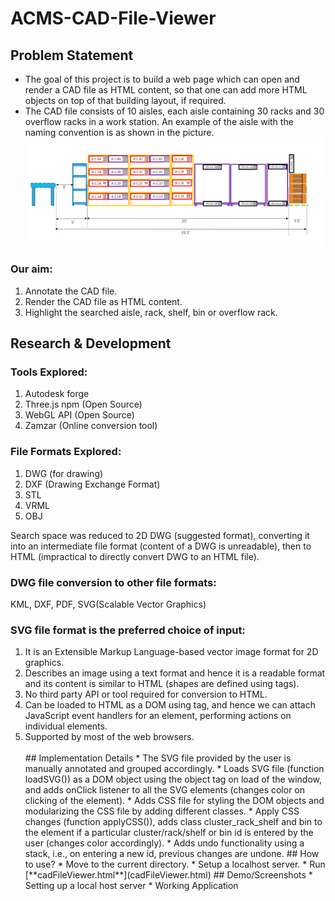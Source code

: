 # ACMS-CAD-File-Viewer

## Problem Statement
* The goal of this project is to build a web page which can open and render a CAD file as HTML content, so that one can add more HTML objects on top of that building layout, if    required.
* The CAD file consists of 10 aisles, each aisle containing 30 racks and 30 overflow racks in a work station.
An example of the aisle with the naming convention is as shown in the picture.</br>
![aisle](images/aisle.png)

### Our aim:
1. Annotate the CAD file.
2. Render the CAD file as HTML content.
3. Highlight the searched aisle, rack, shelf, bin or overflow rack.

## Research & Development
### Tools Explored: 
1. Autodesk forge
2. Three.js npm (Open Source)
3. WebGL API (Open Source)
4. Zamzar (Online conversion tool)
### File Formats Explored:
1. DWG (for drawing)
2. DXF (Drawing Exchange Format)
3. STL
4. VRML
5. OBJ

Search space was reduced to 2D DWG (suggested format), converting it into an intermediate file format (content of a DWG is unreadable), then to HTML (impractical to directly convert DWG to an HTML file).

### DWG file conversion to other file formats: 
KML, DXF, PDF, SVG(Scalable Vector Graphics)

### SVG file format is the preferred choice of input:
1.  It is an Extensible Markup Language-based vector image format for 2D graphics.
2.  Describes an image using a text format and hence it is a readable format and its content is similar to HTML (shapes are defined using tags).
3.  No third party API or tool required for conversion to HTML.
4.  Can be loaded to HTML as a DOM using <object> tag, and hence we can attach JavaScript event handlers for an element, performing actions on individual elements.
5.  Supported by most of the web browsers.
</br>
## Implementation Details 
* The SVG file provided by the user is manually annotated and grouped accordingly.
* Loads SVG file (function loadSVG()) as a DOM object using the object tag on load of the window, and adds onClick listener to all the SVG elements (changes color on clicking of   the element).
* Adds CSS file for styling the DOM objects and modularizing the CSS file by adding different classes.
* Apply CSS changes (function applyCSS()), adds class cluster_rack_shelf and bin to the element if a particular cluster/rack/shelf or bin id is entered by the user (changes     color accordingly). 
* Adds undo functionality using a stack, i.e., on entering a new id, previous changes are undone.
## How to use?
* Move to the current directory.
* Setup a localhost server.
* Run [**cadFileViewer.html**](cadFileViewer.html)
## Demo/Screenshots
* Setting up a local host server
* Working Application

